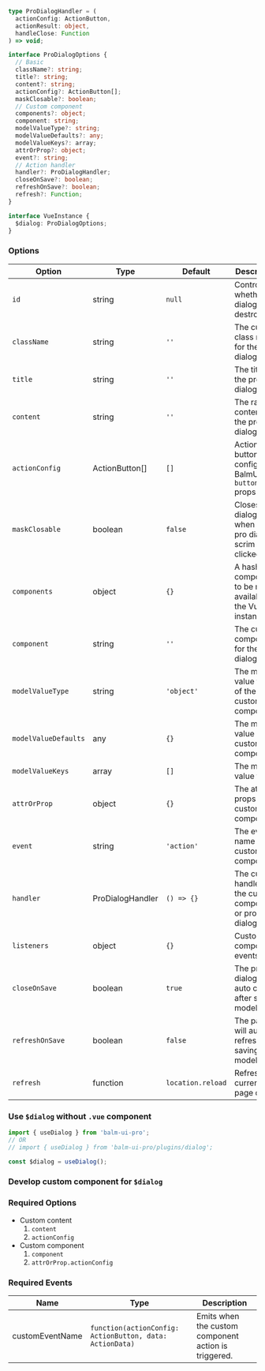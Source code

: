 ```ts
type ProDialogHandler = (
  actionConfig: ActionButton,
  actionResult: object,
  handleClose: Function
) => void;

interface ProDialogOptions {
  // Basic
  className?: string;
  title?: string;
  content?: string;
  actionConfig?: ActionButton[];
  maskClosable?: boolean;
  // Custom component
  components?: object;
  component: string;
  modelValueType?: string;
  modelValueDefaults?: any;
  modelValueKeys?: array;
  attrOrProp?: object;
  event?: string;
  // Action handler
  handler?: ProDialogHandler;
  closeOnSave?: boolean;
  refreshOnSave?: boolean;
  refresh?: Function;
}

interface VueInstance {
  $dialog: ProDialogOptions;
}
```

### Options

| Option               | Type             | Default           | Description                                                                                                  | Version |
| -------------------- | ---------------- | ----------------- | ------------------------------------------------------------------------------------------------------------ | ------- |
| `id`                 | string           | `null`            | Controls whether the dialog is destroyed.                                                                    | 0.58.0  |
| `className`          | string           | `''`              | The custom class name for the pro dialog.                                                                    |         |
| `title`              | string           | `''`              | The title of the pro dialog.                                                                                 |         |
| `content`            | string           | `''`              | The raw content of the pro dialog.                                                                           |         |
| `actionConfig`       | ActionButton[]   | `[]`              | Action button config, see BalmUI `<ui-button>` props [docs](https://v8.material.balmjs.com/#/general/button) |         |
| `maskClosable`       | boolean          | `false`           | Closes the dialog, when the pro dialog scrim is clicked.                                                     |         |
| `components`         | object           | `{}`              | A hash of components to be made available to the Vue instance.                                               |         |
| `component`          | string           | `''`              | The custom component for the pro dialog.                                                                     |         |
| `modelValueType`     | string           | `'object'`        | The model value type of the custom component.                                                                |         |
| `modelValueDefaults` | any              | `{}`              | The model value of the custom component.                                                                     |         |
| `modelValueKeys`     | array            | `[]`              | The model value filter.                                                                                      |         |
| `attrOrProp`         | object           | `{}`              | The attrs or props of the custom component.                                                                  |         |
| `event`              | string           | `'action'`        | The event name of the custom component.                                                                      |         |
| `handler`            | ProDialogHandler | `() => {}`        | The custom handler of the custom component or pro dialog.                                                    |         |
| `listeners`          | object           | `{}`              | Custom component events.                                                                                     | 0.57.0  |
| `closeOnSave`        | boolean          | `true`            | The pro dialog will auto close after saving model data.                                                      |         |
| `refreshOnSave`      | boolean          | `false`           | The page will auto refresh after saving model data.                                                          |         |
| `refresh`            | function         | `location.reload` | Refreshing current page data.                                                                                |         |

### Use `$dialog` without `.vue` component

```js
import { useDialog } from 'balm-ui-pro';
// OR
// import { useDialog } from 'balm-ui-pro/plugins/dialog';

const $dialog = useDialog();
```

### Develop custom component for `$dialog`

### Required Options

- Custom content
  1. `content`
  2. `actionConfig`
- Custom component
  1. `component`
  2. `attrOrProp.actionConfig`

### Required Events

| Name            | Type                                                     | Description                                          |
| --------------- | -------------------------------------------------------- | ---------------------------------------------------- |
| customEventName | `function(actionConfig: ActionButton, data: ActionData)` | Emits when the custom component action is triggered. |
